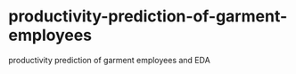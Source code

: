 # productivity-prediction-of-garment-employees
productivity prediction of garment employees and EDA
